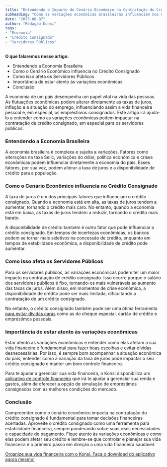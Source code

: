 ```yaml
---
title: "Entendendo o Impacto do Cenário Econômico na Contratação do Crédito Consignado"
subheading: "Como as variações econômicas brasileiras influenciam nos empréstimos consignados dos servidores públicos."
date: "2023-08-07"
author: "Redação Konsi"
tags:
- "Economia"
- "Crédito Consignado"
- "Servidores Públicos"
---
```


**O que falaremos nesse artigo:**

- Entendendo a Economia Brasileira
- Como o Cenário Econômico influencia no Crédito Consignado
- Como isso afeta os Servidores Públicos
- Importância de estar atento às variações econômicas
- Conclusão

A economia de um país desempenha um papel vital na vida das pessoas. As flutuações econômicas podem alterar diretamente as taxas de juros, inflação e a situação do emprego, influenciando assim a vida financeira pessoal e, em especial, os empréstimos consignados. Este artigo irá ajudá-lo a entender como as variações econômicas podem impactar na contratação de crédito consignado, em especial para os servidores públicos.

### Entendendo a Economia Brasileira

A economia brasileira é complexa e sujeita a variações. Fatores como alterações na taxa Selic, variações do dólar, política econômica e crises econômicas podem influenciar diretamente a economia do país. Esses fatores, por sua vez, podem alterar a taxa de juros e a disponibilidade de crédito para a população.

### Como o Cenário Econômico influencia no Crédito Consignado

A taxa de juros é um dos principais fatores que influenciam o crédito consignado. Quando a economia está em alta, as taxas de juros tendem a aumentar, tornando o crédito mais caro. No entanto, quando a economia está em baixa, as taxas de juros tendem a reduzir, tornando o crédito mais barato.

A disponibilidade de crédito também é outro fator que pode influenciar o crédito consignado. Em tempos de incertezas econômicas, os bancos podem se tornar mais seletivos na concessão de crédito, enquanto em tempos de estabilidade econômica, a disponibilidade de crédito pode aumentar.

### Como isso afeta os Servidores Públicos

Para os servidores públicos, as variações econômicas podem ter um maior impacto na contratação de crédito consignado. Isso ocorre porque o salário dos servidores públicos é fixo, tornando-os mais vulneráveis ao aumento das taxas de juros. Além disso, em momentos de crise econômica, a disponibilidade de crédito pode ser mais limitada, dificultando a contratação de um crédito consignado.

No entanto, o crédito consignado também pode ser uma ótima ferramenta [para evitar dívidas caras](https://www.konsi.com.br/5-motivos-para-escolher-o-credito-consignado-publico.e.html) como as do cheque especial, cartão de crédito e empréstimos pessoais.

### Importância de estar atento às variações econômicas

Estar atento às variações econômicas e entender como elas afetam a sua vida financeira é fundamental para fazer boas escolhas e evitar dívidas desnecessárias. Por isso, é sempre bom acompanhar a situação econômica do país, entender como a variação da taxa de juros pode impactar o seu crédito consignado e manter um bom controle financeiro.

Para te ajudar a gerenciar sua vida financeira, o Konsi disponibiliza um [aplicativo de controle financeiro](https://www.konsi.com.br/aplicativo-de-controle-financeiro-confira-otimas-opcoes.e.html) que irá te ajudar a gerenciar sua renda e gastos, além de oferecer a opção de simulação de empréstimos consignados com as melhores condições do mercado.

### Conclusão

Compreender como o cenário econômico impacta na contratação do crédito consignado é fundamental para tomar decisões financeiras acertadas. Aproveite o crédito consignado como uma ferramenta para estabilidade financeira, sempre ponderando sobre suas reais necessidades e capacidade de pagamento. Fique atento às variações econômicas e como elas podem afetar seu crédito e lembre-se que controlar e planejar sua vida financeira é o primeiro passo em direção a uma vida financeira saudável.

[Organize sua vida financeira com o Konsi. Faça o download do aplicativo agora mesmo!](https://www.konsi.com.br/aplicativo.html)
